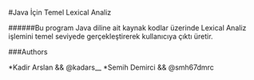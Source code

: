 #Java İçin Temel Lexical Analiz

######Bu program Java diline ait kaynak kodlar üzerinde Lexical Analiz işlemini temel seviyede gerçekleştirerek kullanıcıya çıktı üretir.

###Authors

*Kadir Arslan && @kadars__
*Semih Demirci && @smh67dmrc

